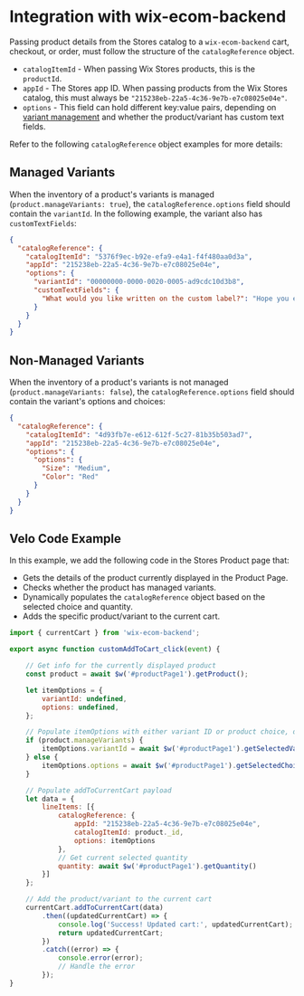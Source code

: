# Integration with wix-ecom-backend

Passing product details from the Stores catalog to a `wix-ecom-backend` cart, checkout, or order, must follow the structure of the `catalogReference` object.

* `catalogItemId` - When passing Wix Stores products, this is the `productId`.
* `appId` - The Stores app ID. When passing products from the Wix Stores catalog, this must always be `"215238eb-22a5-4c36-9e7b-e7c08025e04e"`.
* `options` - This field can hold different key:value pairs, depending on [variant management](https://support.wix.com/en/article/wix-stores-adding-and-customizing-product-options#setting-different-prices-for-variants) and whether the product/variant has custom text fields.

Refer to the following `catalogReference` object examples for more details:

## Managed Variants

When the inventory of a product's variants is managed (`product.manageVariants: true`), the `catalogReference.options` field should contain the `variantId`. In the following example, the variant also has `customTextFields`:

```json
{
  "catalogReference": {
    "catalogItemId": "5376f9ec-b92e-efa9-e4a1-f4f480aa0d3a",
    "appId": "215238eb-22a5-4c36-9e7b-e7c08025e04e",
    "options": {
      "variantId": "00000000-0000-0020-0005-ad9cdc10d3b8",
      "customTextFields": {
        "What would you like written on the custom label?": "Hope you enjoy the coffee! :)"
      }
    }
  }
}
```

## Non-Managed Variants

When the inventory of a product's variants is not managed (`product.manageVariants: false`), the `catalogReference.options` field should contain the variant's options and choices:

```json
{
  "catalogReference": {
    "catalogItemId": "4d93fb7e-e612-612f-5c27-81b35b503ad7",
    "appId": "215238eb-22a5-4c36-9e7b-e7c08025e04e",
    "options": {
      "options": {
        "Size": "Medium",
        "Color": "Red"
      }
    }
  }
}
```

## Velo Code Example

In this example, we add the following code in the Stores Product page that:
+ Gets the details of the product currently displayed in the Product Page.
+ Checks whether the product has managed variants.
+ Dynamically populates the `catalogReference` object based on the selected choice and quantity.
+ Adds the specific product/variant to the current cart.

```js
import { currentCart } from 'wix-ecom-backend';

export async function customAddToCart_click(event) {

    // Get info for the currently displayed product
    const product = await $w('#productPage1').getProduct();

    let itemOptions = {
        variantId: undefined,
        options: undefined,
    };

    // Populate itemOptions with either variant ID or product choice, depending on whether the product has managed variants
    if (product.manageVariants) {
        itemOptions.variantId = await $w('#productPage1').getSelectedVariantId();
    } else {
        itemOptions.options = await $w('#productPage1').getSelectedChoices();
    }

    // Populate addToCurrentCart payload 
    let data = {
        lineItems: [{
            catalogReference: {
                appId: "215238eb-22a5-4c36-9e7b-e7c08025e04e",
                catalogItemId: product._id,
                options: itemOptions
            },
            // Get current selected quantity
            quantity: await $w('#productPage1').getQuantity()
        }]
    };

    // Add the product/variant to the current cart
    currentCart.addToCurrentCart(data)
        .then((updatedCurrentCart) => {
            console.log('Success! Updated cart:', updatedCurrentCart);
            return updatedCurrentCart;
        })
        .catch((error) => {
            console.error(error);
            // Handle the error
        });
}
```
